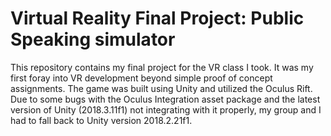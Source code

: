 # Virtual Reality Final Project: Public Speaking simulator

This repository contains my final project for the VR class I took. It was my first foray into VR development beyond simple proof of concept assignments. The game was built using Unity and utilized the Oculus Rift. Due to some bugs with the Oculus Integration asset package and the latest version of Unity (2018.3.11f1) not integrating with it properly, my group and I had to fall back to Unity version 2018.2.21f1.
